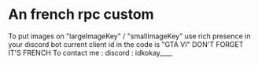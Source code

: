 # An french rpc custom

To put images on "largeImageKey" / "smallImageKey" use rich presence in your discord bot
current client id in the code is "GTA VI"
DON'T FORGET IT'S FRENCH
To contact me :
discord : idkokay____
